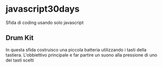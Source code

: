 # javascript30days
Sfida di coding usando solo javascript


## Drum Kit

In questa sfida costruisco una piccola batteria utilizzando i tasti della tastiera.
L'obbiettivo principale e far partire un suono alla pressione di uno dei tasti scelti
